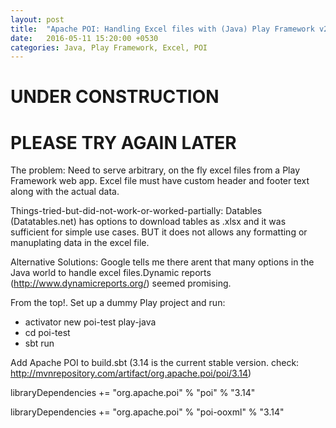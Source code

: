 ```yaml
---
layout: post
title:  "Apache POI: Handling Excel files with (Java) Play Framework v2.5.x"
date:   2016-05-11 15:20:00 +0530
categories: Java, Play Framework, Excel, POI
---
```


UNDER CONSTRUCTION
==================

PLEASE TRY AGAIN LATER
======================

The problem: Need to serve arbitrary, on the fly excel files from a Play Framework web app. Excel file must have custom header and footer text along with the actual data.

Things-tried-but-did-not-work-or-worked-partially: Datables (Datatables.net) has options to download tables as .xlsx and it was sufficient for simple use cases. BUT it does not allows any formatting or manuplating data in the excel file.

Alternative Solutions: Google tells me there arent that many options in the Java world to handle excel files.Dynamic reports (http://www.dynamicreports.org/) seemed promising.


From the top!.
Set up a dummy Play project and run:

* activator new poi-test play-java
* cd poi-test
* sbt run

Add Apache POI to build.sbt (3.14 is the current stable version. check: http://mvnrepository.com/artifact/org.apache.poi/poi/3.14)

libraryDependencies += "org.apache.poi" % "poi" % "3.14"

libraryDependencies += "org.apache.poi" % "poi-ooxml" % "3.14"


<script type="text/javascript" src="http://cdn.mathjax.org/mathjax/latest/MathJax.js?config=TeX-AMS-MML_HTMLorMML"></script>
